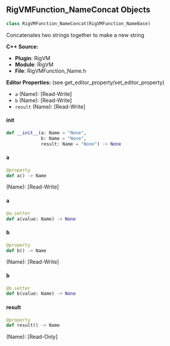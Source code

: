 ## RigVMFunction_NameConcat Objects

```python
class RigVMFunction_NameConcat(RigVMFunction_NameBase)
```

Concatenates two strings together to make a new string

**C++ Source:**

- **Plugin**: RigVM
- **Module**: RigVM
- **File**: RigVMFunction_Name.h

**Editor Properties:** (see get_editor_property/set_editor_property)

- ``a`` (Name):  [Read-Write]
- ``b`` (Name):  [Read-Write]
- ``result`` (Name):  [Read-Write]

<a id="unreal.RigVMFunction_NameConcat.__init__"></a>

#### __init__

```python
def __init__(a: Name = "None",
             b: Name = "None",
             result: Name = "None") -> None
```

<a id="unreal.RigVMFunction_NameConcat.a"></a>

#### a

```python
@property
def a() -> Name
```

(Name):  [Read-Write]

<a id="unreal.RigVMFunction_NameConcat.a"></a>

#### a

```python
@a.setter
def a(value: Name) -> None
```

<a id="unreal.RigVMFunction_NameConcat.b"></a>

#### b

```python
@property
def b() -> Name
```

(Name):  [Read-Write]

<a id="unreal.RigVMFunction_NameConcat.b"></a>

#### b

```python
@b.setter
def b(value: Name) -> None
```

<a id="unreal.RigVMFunction_NameConcat.result"></a>

#### result

```python
@property
def result() -> Name
```

(Name):  [Read-Only]

<a id="unreal.RigUnit_NameConcat"></a>